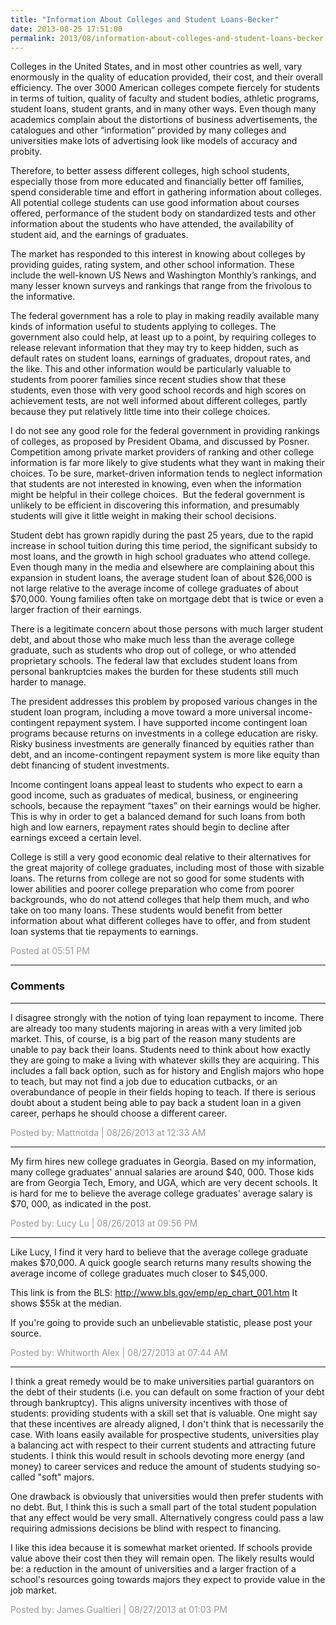 ```yaml
---
title: "Information About Colleges and Student Loans-Becker"
date: 2013-08-25 17:51:00
permalink: 2013/08/information-about-colleges-and-student-loans-becker.html
---
```

Colleges in the United States, and in most other countries
as well, vary enormously in the quality of education provided, their cost, and
their overall efficiency. The over 3000 American colleges compete fiercely for
students in terms of tuition, quality of faculty and student bodies, athletic
programs, student loans, student grants, and in many other ways. Even though
many academics complain about the distortions of business advertisements, the
catalogues and other “information” provided by many colleges and universities
make lots of advertising look like models of accuracy and probity.

Therefore, to better assess different colleges, high school students,
especially those from more educated and financially better off families, spend
considerable time and effort in gathering information about colleges. All potential
college students can use good information about courses offered, performance of
the student body on standardized tests and other information about the students
who have attended, the availability of student aid, and the earnings of
graduates.

The market has responded to this interest in knowing about
colleges by providing guides, rating system, and other school information.
These include the well-known US News and Washington Monthly’s rankings, and
many lesser known surveys and rankings that range from the frivolous to the informative.

The federal government has a role to play in making readily
available many kinds of information useful to students applying to colleges.
The government also could help, at least up to a point, by requiring colleges
to release relevant information that they may try to keep hidden, such as
default rates on student loans, earnings of graduates, dropout rates, and the
like. This and other information would be particularly valuable to students
from poorer families since recent studies show that these students, even those
with very good school records and high scores on achievement tests, are not
well informed about different colleges, partly because they put relatively little
time into their college choices.

I do not see any good role for the federal government in
providing rankings of colleges, as proposed by President Obama, and discussed
by Posner. Competition among private market providers of ranking and other
college information is far more likely to give students what they want in
making their choices. To be sure, market-driven information tends to neglect
information that students are not interested in knowing, even when the
information might be helpful in their college choices.  But the federal government is unlikely to be efficient
in discovering this information, and presumably students will give it little
weight in making their school decisions.

Student debt has grown rapidly during the past 25 years, due
to the rapid increase in school tuition during this time period, the
significant subsidy to most loans, and the growth in high school graduates who
attend college. Even though many in the media and elsewhere are complaining
about this expansion in student loans, the average student loan of about
$26,000 is not large relative to the average income of college graduates of
about $70,000. Young families often take on mortgage debt that is twice or even
a larger fraction of their earnings.

There is a legitimate concern about those persons with much
larger student debt, and about those who make much less than the average
college graduate, such as students who drop out of college, or who attended proprietary
schools. The federal law that excludes student loans from personal bankruptcies
makes the burden for these students still much harder to manage.

The president addresses this problem by proposed various
changes in the student loan program, including a move toward a more universal
income-contingent repayment system. I have supported income contingent loan
programs because returns on investments in a college education are risky. Risky
business investments are generally financed by equities rather than debt, and
an income-contingent repayment system is more like equity than debt financing
of student investments.

Income contingent loans appeal least to students who expect
to earn a good income, such as graduates of medical, business, or engineering
schools, because the repayment “taxes” on their earnings would be higher. This
is why in order to get a balanced demand for such loans from both high and low
earners, repayment rates should begin to decline after earnings exceed a
certain level.

College is still a very good economic deal relative to their
alternatives for the great majority of college graduates, including most of those
with sizable loans. The returns from college are not so good for some students with
lower abilities and poorer college preparation who come from poorer backgrounds, who do not attend colleges that help them much, and who take on too many loans.
These students would benefit from better information about what different colleges
have to offer, and from student loan systems that tie repayments to earnings.

<span style="color:#999">Posted at 05:51 PM</span>

<!-- more -->

---

### Comments

---

I disagree strongly with the notion of tying loan repayment to income. There are already too many students majoring in areas with a very limited job market. This, of course, is a big part of the reason many students are unable to pay back their loans. Students need to think about how exactly they are going to make a living with whatever skills they are acquiring. This includes a fall back option, such as for history and English majors who hope to teach, but may not find a job due to education cutbacks, or an overabundance of people in their fields hoping to teach. If there is serious doubt about a student being able to pay back a student loan in a given career, perhaps he should choose a different career.  

<span style="color:#999">Posted by: Mattnotda | 08/26/2013 at 12:33 AM</span>

---

My firm hires new college graduates in Georgia. Based on my information, many college graduates' annual salaries are around $40, 000. Those kids are from Georgia Tech, Emory, and UGA, which are very decent schools. It is hard for me to believe the average college graduates' average salary is $70, 000, as indicated in the post. 

<span style="color:#999">Posted by: Lucy Lu | 08/26/2013 at 09:56 PM</span>

---

Like Lucy, I find it very hard to believe that the average college graduate makes $70,000. A quick google search returns many results showing the average income of college graduates much closer to $45,000.

This link is from the BLS: http://www.bls.gov/emp/ep_chart_001.htm
It shows $55k at the median. 

If you're going to provide such an unbelievable statistic, please post your source. 

<span style="color:#999">Posted by: Whitworth Alex | 08/27/2013 at 07:44 AM</span>

---

I think a great remedy would be to make universities partial guarantors on the debt of their students (i.e. you can default on some fraction of your debt through bankruptcy).  This aligns university incentives with those of students: providing students with a skill set that is valuable.  One might say that these incentives are already aligned, I don't think that is necessarily the case.  With loans easily available for prospective students, universities play a balancing act with respect to their current students and attracting future students.  I think this would result in schools devoting more energy (and money) to career services and reduce the amount of students studying so-called "soft" majors.

One drawback is obviously that universities would then prefer students with no debt.  But, I think this is such a small part of the total student population that any effect would be very small.  Alternatively congress could pass a law requiring admissions decisions be blind with respect to financing.

I like this idea because it is somewhat market oriented.  If schools provide value above their cost then they will remain open.  The likely results would be: a reduction in the amount of universities and a larger fraction of a school's resources going towards majors they expect to provide value in the job market.

<span style="color:#999">Posted by: James Gualtieri | 08/27/2013 at 01:03 PM</span>